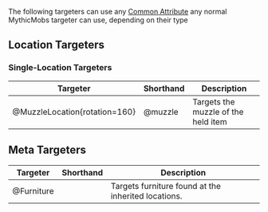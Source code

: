 The following targeters can use any [Common Attribute](/Skills/Targeters#common-attributes) any normal MythicMobs targeter can use, depending on their type

## Location Targeters
### Single-Location Targeters
| Targeter | Shorthand | Description                                                                     |
|----------|-----------|---------------------------------------------------------------------------------|
| @MuzzleLocation{rotation=160}                                                                                                                                                                        | @muzzle                                                                                                                                                                        | Targets the muzzle of the held item                                                                                                                                                                        |

## Meta Targeters

| Targeter | Shorthand | Description                                                                     |
|----------|-----------|---------------------------------------------------------------------------------|
| @Furniture                                                                                                                                                                           |                                                                                                                                                                        | Targets furniture found at the inherited locations.                                                                                                                                                                        |
